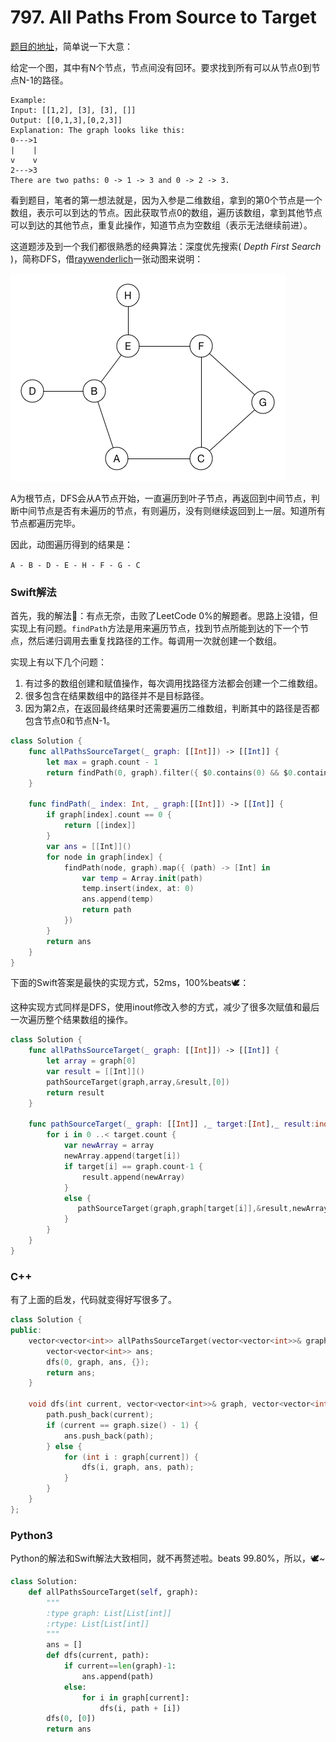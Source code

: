 # 797. All Paths From Source to Target

[题目的地址](https://leetcode.com/problems/all-paths-from-source-to-target/description/)，简单说一下大意：

给定一个图，其中有N个节点，节点间没有回环。要求找到所有可以从节点0到节点N-1的路径。

```
Example:
Input: [[1,2], [3], [3], []] 
Output: [[0,1,3],[0,2,3]] 
Explanation: The graph looks like this:
0--->1
|    |
v    v
2--->3
There are two paths: 0 -> 1 -> 3 and 0 -> 2 -> 3.
```

看到题目，笔者的第一想法就是，因为入参是二维数组，拿到的第0个节点是一个数组，表示可以到达的节点。因此获取节点0的数组，遍历该数组，拿到其他节点可以到达的其他节点，重复此操作，知道节点为空数组（表示无法继续前进）。

这道题涉及到一个我们都很熟悉的经典算法：深度优先搜索( *Depth First Search* )，简称DFS，借[raywenderlich](https://github.com/raywenderlich/swift-algorithm-club/tree/master/Depth-First%20Search)一张动图来说明：

![dfs](Photos/dfs.gif)

A为根节点，DFS会从A节点开始，一直遍历到叶子节点，再返回到中间节点，判断中间节点是否有未遍历的节点，有则遍历，没有则继续返回到上一层。知道所有节点都遍历完毕。

因此，动图遍历得到的结果是：

`A - B - D - E - H - F - G - C`

### Swift解法

首先，我的解法🐌：有点无奈，击败了LeetCode 0%的解题者。思路上没错，但实现上有问题。`findPath`方法是用来遍历节点，找到节点所能到达的下一个节点，然后递归调用去重复找路径的工作。每调用一次就创建一个数组。

实现上有以下几个问题：

1. 有过多的数组创建和赋值操作，每次调用找路径方法都会创建一个二维数组。
2. 很多包含在结果数组中的路径并不是目标路径。
3. 因为第2点，在返回最终结果时还需要遍历二维数组，判断其中的路径是否都包含节点0和节点N-1。

```Swift
class Solution {
    func allPathsSourceTarget(_ graph: [[Int]]) -> [[Int]] {
        let max = graph.count - 1
        return findPath(0, graph).filter({ $0.contains(0) && $0.contains(max)})
    }
    
    func findPath(_ index: Int, _ graph:[[Int]]) -> [[Int]] {
        if graph[index].count == 0 {
            return [[index]]
        }
        var ans = [[Int]]()
        for node in graph[index] {
            findPath(node, graph).map({ (path) -> [Int] in
                var temp = Array.init(path)
                temp.insert(index, at: 0)
                ans.append(temp)
                return path
            })
        }
        return ans
    }
}
```

下面的Swift答案是最快的实现方式，52ms，100%beats🕊：

这种实现方式同样是DFS，使用inout修改入参的方式，减少了很多次赋值和最后一次遍历整个结果数组的操作。

```Swift
class Solution {
    func allPathsSourceTarget(_ graph: [[Int]]) -> [[Int]] {
        let array = graph[0]
        var result = [[Int]]()
        pathSourceTarget(graph,array,&result,[0])
        return result
    }
    
    func pathSourceTarget(_ graph: [[Int]] ,_ target:[Int],_ result:inout [[Int]],_ array:[Int]) {
        for i in 0 ..< target.count {
            var newArray = array
            newArray.append(target[i])
            if target[i] == graph.count-1 {
                result.append(newArray)
            }
            else {
               pathSourceTarget(graph,graph[target[i]],&result,newArray)
            }
        }
    }
}
```

### C++

有了上面的启发，代码就变得好写很多了。

```c++
class Solution {
public:
    vector<vector<int>> allPathsSourceTarget(vector<vector<int>>& graph) {
        vector<vector<int>> ans;
        dfs(0, graph, ans, {});
        return ans;
    }

    void dfs(int current, vector<vector<int>>& graph, vector<vector<int>>& ans, vector<int> path) {
        path.push_back(current);
        if (current == graph.size() - 1) {
            ans.push_back(path);
        } else {
            for (int i : graph[current]) {
                dfs(i, graph, ans, path);
            }
        }
    }
};
```

### Python3 

Python的解法和Swift解法大致相同，就不再赘述啦。beats 99.80%，所以，🕊~

```Python
class Solution:
    def allPathsSourceTarget(self, graph):
        """
        :type graph: List[List[int]]
        :rtype: List[List[int]]
        """
        ans = []
        def dfs(current, path):
        	if current==len(graph)-1:
        		ans.append(path)
        	else:
        		for i in graph[current]: 
        			dfs(i, path + [i])
        dfs(0, [0])
        return ans
```


